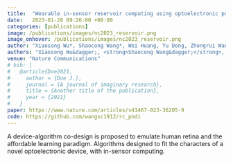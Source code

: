 ```yaml
---
title:  "Wearable in-sensor reservoir computing using optoelectronic polymers with through-space charge-transport characteristics for multi-task learning"
date:   2023-01-28 09:26:00 +00:00
categories: [publications]
image: /publications/images/nc2023_reservoir.png
image_onhover: /publications/images/nc2023_reservoir.png
author: "Xiaosong Wu*, Shaocong Wang*, Wei Huang, Yu Dong, Zhongrui Wang, Weiguo Huang"
authors: "Xiaosong Wu&dagger;, <strong>Shaocong Wang&dagger;</strong>, Wei Huang, Yu Dong, Zhongrui Wang*, Weiguo Huang*"
venue: "Nature Communications"
# bib: |
#   @article{Doe2021,
#     author = {Doe J.},
#     journal = {A journal of imaginary research},
#     title = {Another title of the publication},
#     year = {2021}
#   }
paper: https://www.nature.com/articles/s41467-023-36205-9
code: https://github.com/wangsc1912/rc_pndi
---
```

A device-algorithm co-design is proposed to emulate human retina and the affordable learning paradigm. Algorithms designed to fit the characters of a novel optoelectronic device, with in-sensor computing.